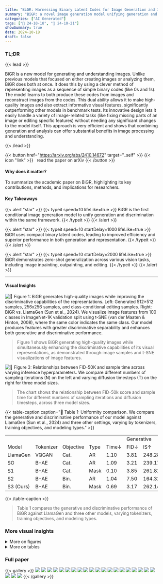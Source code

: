 ```yaml
---
title: "BiGR: Harnessing Binary Latent Codes for Image Generation and Improved Visual Representation Capabilities"
summary: "BiGR: a novel image generation model unifying generation and discrimination using compact binary codes, achieving superior performance and enabling zero-shot generalization across various vision tasks..."
categories: ["AI Generated"]
tags: ["🔖 24-10-18", "🤗 24-10-21"]
showSummary: true
date: 2024-10-18
draft: false
---
```


### TL;DR


{{< lead >}}

BiGR is a new model for generating and understanding images. Unlike previous models that focused on either creating images or analyzing them, BiGR does both at once. It does this by using a clever method of representing images as a sequence of simple binary codes (like 0s and 1s). The model learns to both produce these codes from images and reconstruct images from the codes.  This dual ability allows it to make high-quality images and also extract informative visual features, significantly outperforming other models in benchmark tests. Its innovative design lets it easily handle a variety of image-related tasks (like fixing missing parts of an image or editing specific features) without needing any significant changes to the model itself.  This approach is very efficient and shows that combining generation and analysis can offer substantial benefits in image processing and understanding.

{{< /lead >}}


{{< button href="https://arxiv.org/abs/2410.14672" target="_self" >}}
{{< icon "link" >}} &nbsp; read the paper on arXiv
{{< /button >}}

#### Why does it matter?
To summarize the academic paper on BiGR, highlighting its key contributions, methods, and implications for researchers.
#### Key Takeaways

{{< alert "star" >}}
{{< typeit speed=10 lifeLike=true >}} BiGR is the first conditional image generation model to unify generation and discrimination within the same framework. {{< /typeit >}}
{{< /alert >}}

{{< alert "star" >}}
{{< typeit speed=10 startDelay=1000 lifeLike=true >}} BiGR uses compact binary latent codes, leading to improved efficiency and superior performance in both generation and representation. {{< /typeit >}}
{{< /alert >}}

{{< alert "star" >}}
{{< typeit speed=10 startDelay=2000 lifeLike=true >}} BiGR demonstrates zero-shot generalization across various vision tasks, including image inpainting, outpainting, and editing. {{< /typeit >}}
{{< /alert >}}

------
#### Visual Insights



![](figures/figures_1_0.png "🔼 Figure 1: BiGR generates high-quality images while improving the discriminative capabilities of the representations. Left: Generated 512×512 samples, 256x256 samples, and class-conditional editing samples. Right: BiGR vs. LlamaGen (Sun et al., 2024). We visualize image features from 100 classes in ImageNet-1K validation split using t-SNE (van der Maaten & Hinton, 2008), where the same color indicates the same class. Our model produces features with greater discriminative separability and enhances both generative and discriminative performance.")

> Figure 1 shows BiGR generating high-quality images while simultaneously enhancing the discriminative capabilities of its visual representations, as demonstrated through image samples and t-SNE visualizations of image features.





![](charts/charts_8_0.png "🔼 Figure 3: Relationships between FID-50K and sample time across varying inference hyperparameters. We compare different numbers of sampling iterations (N) on the left and varying diffusion timesteps (T) on the right for three model sizes.")

> The chart shows the relationship between FID-50k score and sample time for different numbers of sampling iterations and diffusion timesteps, across three model sizes.





{{< table-caption caption="🔽 Table 1: Uniformity comparison. We compare the generative and discriminative performance of our model against LlamaGen (Sun et al., 2024) and three other settings, varying by tokenizers, training objectives, and modeling types." >}}
<br><table id='2' style='font-size:16px'><tr><td></td><td></td><td></td><td></td><td></td><td colspan="5">Generative</td><td colspan="2">Discriminative</td></tr><tr><td>Model</td><td>Tokenizer</td><td>Objective</td><td>Type</td><td>Time↓</td><td>FID↓</td><td>IS↑</td><td>sFID↓</td><td>Pre.↑</td><td>Rec.↑</td><td>ACC1</td><td>ACC5</td></tr><tr><td>LlamaGen</td><td>VQGAN</td><td>Cat.</td><td>AR</td><td>1.10</td><td>3.81</td><td>248.28</td><td>8.49</td><td>0.83</td><td>0.52</td><td>40.5</td><td>64.4</td></tr><tr><td>SO</td><td>B-AE</td><td>Cat.</td><td>AR</td><td>1.09</td><td>3.21</td><td>239.17</td><td>5.38</td><td>0.83</td><td>0.54</td><td>23.8</td><td>44.2</td></tr><tr><td>S1</td><td>B-AE</td><td>Cat.</td><td>Mask</td><td>0.10</td><td>3.85</td><td>261.81</td><td>6.10</td><td>0.85</td><td>0.47</td><td>61.1</td><td>83.2</td></tr><tr><td>S2</td><td>B-AE</td><td>Bin.</td><td>AR</td><td>1.04</td><td>7.50</td><td>164.31</td><td>6.56</td><td>0.85</td><td>0.41</td><td>45.2</td><td>69.3</td></tr><tr><td>S3 (Ours)</td><td>B-AE</td><td>Bin.</td><td>Mask</td><td>0.69</td><td>3.17</td><td>262.14</td><td>5.59</td><td>0.86</td><td>0.50</td><td>64.3</td><td>85.4</td></tr></table>{{< /table-caption >}}

> Table 1 compares the generative and discriminative performance of BiGR against LlamaGen and three other models, varying tokenizers, training objectives, and modeling types.



### More visual insights

<details>
<summary>More on figures
</summary>


![](figures/figures_4_0.png "🔼 Figure 2: Overview of BiGR. For simplicity, we display only 1 bit for each token, although each token actually consists of K bits in length. Left: We outline the training of BiGR. Starting with binary codes from binary tokenizers, we append a condition token and mask partial tokens. These tokens are projected into continuous embeddings and processed by the Llama backbone. The outputs undergo a Bernoulli denoising process in the binary transcoder to generate probabilities, penalized by the weighted binary cross-entropy loss (wBCE) at masked positions. Right: We illustrate the generation process (detailed in Sec. 3.3) and the representation acquisition via average pooling.")

> Figure 2 illustrates the training and generation processes of the BiGR model, highlighting the use of binary latent codes, masked modeling, and a Bernoulli diffusion process for both tasks.


![](figures/figures_9_0.png "🔼 Figure 1: BiGR generates high-quality images while improving the discriminative capabilities of the representations. Left: Generated 512×512 samples, 256x256 samples, and class-conditional editing samples. Right: BiGR vs. LlamaGen (Sun et al., 2024). We visualize image features from 100 classes in ImageNet-1K validation split using t-SNE (van der Maaten & Hinton, 2008), where the same color indicates the same class. Our model produces features with greater discriminative separability and enhances both generative and discriminative performance.")

> The figure visualizes BiGR's high-quality image generation and improved discriminative capabilities compared to LlamaGen, showcasing both generated images and t-SNE visualizations of ImageNet-1K features.


![](figures/figures_10_0.png "🔼 Figure 6: Zero-shot generalization. We present samples of inpainting, outpainting, editing, interpolation, and enrichment. The original image is marked with a purple border, with a pink box highlighting the masked region. Images without the purple borders are generated by our model.")

> Figure 6 showcases BiGR's zero-shot generalization capabilities across various image manipulation tasks, including inpainting, outpainting, editing, interpolation, and enrichment.


![](figures/figures_17_0.png "🔼 Figure 1: BiGR generates high-quality images while improving the discriminative capabilities of the representations. Left: Generated 512×512 samples, 256x256 samples, and class-conditional editing samples. Right: BiGR vs. LlamaGen (Sun et al., 2024). We visualize image features from 100 classes in ImageNet-1K validation split using t-SNE (van der Maaten & Hinton, 2008), where the same color indicates the same class. Our model produces features with greater discriminative separability and enhances both generative and discriminative performance.")

> The figure shows BiGR generating high-quality images while simultaneously improving the discriminative capabilities of its image representations compared to the baseline LlamaGen model.


![](figures/figures_18_0.png "🔼 Figure 1: BiGR generates high-quality images while improving the discriminative capabilities of the representations. Left: Generated 512×512 samples, 256x256 samples, and class-conditional editing samples. Right: BiGR vs. LlamaGen (Sun et al., 2024). We visualize image features from 100 classes in ImageNet-1K validation split using t-SNE (van der Maaten & Hinton, 2008), where the same color indicates the same class. Our model produces features with greater discriminative separability and enhances both generative and discriminative performance.")

> The figure shows BiGR's high-quality image generation and improved discriminative representation capabilities compared to LlamaGen, visualized using t-SNE.


![](figures/figures_19_0.png "🔼 Figure 1: BiGR generates high-quality images while improving the discriminative capabilities of the representations. Left: Generated 512×512 samples, 256x256 samples, and class-conditional editing samples. Right: BiGR vs. LlamaGen (Sun et al., 2024). We visualize image features from 100 classes in ImageNet-1K validation split using t-SNE (van der Maaten & Hinton, 2008), where the same color indicates the same class. Our model produces features with greater discriminative separability and enhances both generative and discriminative performance.")

> The figure shows BiGR's high-quality image generation and improved discriminative capabilities compared to LlamaGen, visualized using t-SNE.


![](figures/figures_20_0.png "🔼 Figure 1: BiGR generates high-quality images while improving the discriminative capabilities of the representations. Left: Generated 512×512 samples, 256x256 samples, and class-conditional editing samples. Right: BiGR vs. LlamaGen (Sun et al., 2024). We visualize image features from 100 classes in ImageNet-1K validation split using t-SNE (van der Maaten & Hinton, 2008), where the same color indicates the same class. Our model produces features with greater discriminative separability and enhances both generative and discriminative performance.")

> The figure shows BiGR's ability to generate high-quality images while simultaneously improving the discriminative capabilities of its image representations.


![](figures/figures_21_0.png "🔼 Figure 1: BiGR generates high-quality images while improving the discriminative capabilities of the representations. Left: Generated 512×512 samples, 256x256 samples, and class-conditional editing samples. Right: BiGR vs. LlamaGen (Sun et al., 2024). We visualize image features from 100 classes in ImageNet-1K validation split using t-SNE (van der Maaten & Hinton, 2008), where the same color indicates the same class. Our model produces features with greater discriminative separability and enhances both generative and discriminative performance.")

> The figure showcases BiGR's ability to generate high-quality images and improve the discriminative capabilities of visual representations compared to a baseline model.


![](figures/figures_22_0.png "🔼 Figure 1: BiGR generates high-quality images while improving the discriminative capabilities of the representations. Left: Generated 512×512 samples, 256x256 samples, and class-conditional editing samples. Right: BiGR vs. LlamaGen (Sun et al., 2024). We visualize image features from 100 classes in ImageNet-1K validation split using t-SNE (van der Maaten & Hinton, 2008), where the same color indicates the same class. Our model produces features with greater discriminative separability and enhances both generative and discriminative performance.")

> The figure displays BiGR's image generation capabilities (left) and its improved discriminative representation capabilities compared to LlamaGen (right), visualized using t-SNE.


![](figures/figures_22_1.png "🔼 Figure 1: BiGR generates high-quality images while improving the discriminative capabilities of the representations. Left: Generated 512×512 samples, 256x256 samples, and class-conditional editing samples. Right: BiGR vs. LlamaGen (Sun et al., 2024). We visualize image features from 100 classes in ImageNet-1K validation split using t-SNE (van der Maaten & Hinton, 2008), where the same color indicates the same class. Our model produces features with greater discriminative separability and enhances both generative and discriminative performance.")

> The figure visualizes BiGR's ability to generate high-quality images and improve the discriminative capabilities of image representations, showcasing both its generative and discriminative performance.


![](figures/figures_23_0.png "🔼 Figure 1: BiGR generates high-quality images while improving the discriminative capabilities of the representations. Left: Generated 512×512 samples, 256x256 samples, and class-conditional editing samples. Right: BiGR vs. LlamaGen (Sun et al., 2024). We visualize image features from 100 classes in ImageNet-1K validation split using t-SNE (van der Maaten & Hinton, 2008), where the same color indicates the same class. Our model produces features with greater discriminative separability and enhances both generative and discriminative performance.")

> The figure shows BiGR generating high-quality images and improving discriminative capabilities of its representations by visualizing features from 100 classes in ImageNet-1K.


![](figures/figures_23_1.png "🔼 Figure 1: BiGR generates high-quality images while improving the discriminative capabilities of the representations. Left: Generated 512×512 samples, 256x256 samples, and class-conditional editing samples. Right: BiGR vs. LlamaGen (Sun et al., 2024). We visualize image features from 100 classes in ImageNet-1K validation split using t-SNE (van der Maaten & Hinton, 2008), where the same color indicates the same class. Our model produces features with greater discriminative separability and enhances both generative and discriminative performance.")

> Figure 1 shows BiGR's high-quality image generation and improved discriminative capabilities compared to LlamaGen, visualized using t-SNE on ImageNet-1K features.


</details>




<details>
<summary>More on tables
</summary>


{{< table-caption caption="🔽 Table 2: Binary transcoder comparison." >}}
<br><table id='5' style='font-size:14px'><tr><td></td><td colspan="5">Generative</td><td colspan="2">Discriminative</td></tr><tr><td>Binary objective</td><td>FID↓</td><td>IS↑</td><td>sFID↓</td><td>Pre.↑</td><td>Rec.↑</td><td>ACC1</td><td>ACC5</td></tr><tr><td colspan="8">w/o Bernoulli denoising</td></tr><tr><td>Direct BCE</td><td>5.84</td><td>212.34</td><td>9.89</td><td>0.78</td><td>0.52</td><td>63.3</td><td>84.8</td></tr><tr><td colspan="8">w/ Bernoulli denoising</td></tr><tr><td>Predict zo</td><td>4.39</td><td>274.26</td><td>9.07</td><td>0.87</td><td>0.44</td><td>62.0</td><td>83.9</td></tr><tr><td>Predict zi � z⌀ (Ours)</td><td>3.17</td><td>262.14</td><td>5.59</td><td>0.86</td><td>0.50</td><td>64.3</td><td>85.4</td></tr></table>{{< /table-caption >}}

> The table compares the performance of BiGR's binary transcoder using different training objectives and whether or not Bernoulli denoising is used, evaluating both generative and discriminative metrics.


{{< table-caption caption="🔽 Table 3: Sampling order comparison. We include the autoregressive variant for reference." >}}
<br><table id='6' style='font-size:14px'><tr><td>Type</td><td>Order</td><td>Time↓</td><td>FID↓</td><td>IS↑</td><td>sFID↓</td><td>Pre.↑</td><td>Rec.↑</td></tr><tr><td>AR</td><td>Raster</td><td>1.04</td><td>7.50</td><td>164.31</td><td>6.56</td><td>0.85</td><td>0.41</td></tr><tr><td>Mask</td><td>Raster</td><td>8.81</td><td>4.51</td><td>191.10</td><td>6.49</td><td>0.80</td><td>0.54</td></tr><tr><td>Mask</td><td>Rand.</td><td>0.69</td><td>7.12</td><td>174.11</td><td>11.85</td><td>0.76</td><td>0.55</td></tr><tr><td>Mask</td><td>Ours</td><td>0.69</td><td>3.17</td><td>262.14</td><td>5.59</td><td>0.86</td><td>0.50</td></tr></table>{{< /table-caption >}}

> This table compares the generative and discriminative performance of different sampling methods used in the BiGR model.


{{< table-caption caption="🔽 Table 4: Linear-probe evaluation of conditional and unconditional counterparts." >}}
<br><table id='5' style='font-size:14px'><tr><td>Training</td><td>ACC1</td><td>ACC5</td></tr><tr><td>Cond.</td><td>67.5</td><td>87.5</td></tr><tr><td>Uncond.</td><td>68.3</td><td>88.4</td></tr></table>{{< /table-caption >}}

> Table 4 presents the linear-probe top-1 accuracy results on ImageNet-1K for both conditional and unconditional versions of the BiGR model.


{{< table-caption caption="🔽 Table 1: Uniformity comparison. We compare the generative and discriminative performance of our model against LlamaGen (Sun et al., 2024) and three other settings, varying by tokenizers, training objectives, and modeling types." >}}
<br><table id='7' style='font-size:14px'><tr><td>Type</td><td>Model</td><td>#Params.</td><td>FID↓</td><td>IS↑</td><td>Type</td><td>Method</td><td>#Tokens</td><td>Params</td><td>ACC1↑</td></tr><tr><td rowspan="2">Diff.</td><td>DiT-L/2 (Peebles & Xie, 2023)</td><td>458M</td><td>5.02</td><td>167.2</td><td rowspan="7">Con.</td><td rowspan="7">MoCo (He et al., 2020) SimCLR (Chen et al., 2020b) SwAV (Caron et al., 2020) DINO (Caron et al., 2021) BYOL (Grill et al., 2020) CAE (Chen et al., 2024b) CMAE (Huang et al., 2023)</td><td>-</td><td>375M</td><td>68.6</td></tr><tr><td>DiT-XL/2</td><td>675M</td><td>2.27</td><td>278.2</td><td>-</td><td>375M</td><td>76.5</td></tr><tr><td>Mask</td><td>MaskGIT (Chang et al., 2022)</td><td>227M</td><td>6.18</td><td>182.1</td><td>-</td><td>93M</td><td>75.3 75.3</td></tr><tr><td rowspan="4">AR</td><td>VQGAN (Esser et al., 2021)</td><td>227M</td><td>18.65</td><td>80.4</td><td>-</td><td>85M</td><td></td></tr><tr><td>VQGAN</td><td>1.4B</td><td>15.78</td><td>74.3</td><td>-</td><td>375M</td><td>78.6 78.1</td></tr><tr><td>ViT-VQGAN (Yu et al., 2022a)</td><td>1.7B</td><td>4.17</td><td></td><td>-</td><td>304M</td><td></td></tr><tr><td></td><td></td><td></td><td>175.1</td><td>-</td><td>86M</td><td>73.9</td></tr><tr><td rowspan="5">VAR</td><td>RQTran. (Lee et al., 2022)</td><td>3.8B</td><td>7.55</td><td>134.0</td><td rowspan="4">MIM</td><td rowspan="4">iBOT (Zhou et al., 2022) BEiT (Bao et al., 2022) MAE (He et al., 2022) MAGE (Li et al., 2023a)</td><td>-</td><td>304M</td><td>81.0</td></tr><tr><td>VAR-d16 (Tian et al., 2024)</td><td>310M</td><td>3.30</td><td>274.4</td><td>16x16</td><td>307M</td><td>73.5</td></tr><tr><td>VAR-d20</td><td>600M</td><td>2.57</td><td>302.6</td><td>14x14</td><td>304M</td><td>75.8</td></tr><tr><td>VAR-d24</td><td>1.0B</td><td>2.09</td><td>312.9</td><td>16x16</td><td>328M</td><td>78.9</td></tr><tr><td>VAR-d30</td><td>2.0B</td><td>1.92</td><td>323.1</td><td rowspan="7">Gen.</td><td rowspan="4">BigBiGAN (Brock, 2018) iGPT-L (Chen et al., 2020a) iGPT-L ViT-VQGAN-B (Yu et al., 2022a) ViT-VQGAN-L</td><td>-</td><td>344M</td><td>61.3</td></tr><tr><td rowspan="3">MAR</td><td>MAR-B (Li et al., 2024)</td><td>208M</td><td>2.31</td><td>281.7</td><td>32x32</td><td>1.4B</td><td>60.3</td></tr><tr><td>MAR-L</td><td>479M</td><td>1.78</td><td>296.0</td><td>48x48</td><td>1.4B</td><td>65.2</td></tr><tr><td>MAR-H</td><td>943M</td><td>1.55</td><td>303.7</td><td>32x32 32x32</td><td>650M 1.7B</td><td>65.1 73.2</td></tr><tr><td rowspan="6">AR</td><td>LlamaGen-B (Sun et al., 2024)</td><td>111M</td><td>5.46</td><td>193.6</td><td>RCG (Li et al., 2023b)</td><td>16x16</td><td>304M</td><td>77.6</td></tr><tr><td>LlamaGen-L</td><td>343M</td><td>3.81</td><td>248.3</td><td>I-DAE (Chen et al., 2024c)</td><td></td><td></td><td></td></tr><tr><td>LlamaGen-XL</td><td>775M</td><td>3.39</td><td>227.1</td><td></td><td>-</td><td>304M</td><td>75.0</td></tr><tr><td>LlamaGen-XXL</td><td>1.4B</td><td>3.09</td><td>253.6</td><td rowspan="6">Cond. gen.</td><td rowspan="3">LlamaGen-L† (Sun et al., 2024) MAR-B† (Li et al., 2024) MAR-L†</td><td>16x16</td><td>343M</td><td>40.5</td></tr><tr><td></td><td></td><td></td><td></td><td>16x16</td><td>208M</td><td>57.9</td></tr><tr><td>LlamaGen-3B</td><td>3.1B</td><td>3.05</td><td>222.3</td><td>16x16</td><td>479M</td><td>59.1</td></tr><tr><td rowspan="3">Ours</td><td>BiGR-L-d24</td><td>336M</td><td>2.71</td><td>275.7</td><td>MAR-H†</td><td>16x16</td><td>943M</td><td>60.0</td></tr><tr><td>BiGR-XL-d24</td><td>799M</td><td>2.49</td><td>278.8</td><td>BiGR-L-d20 (Ours)</td><td>16x 16</td><td>336M</td><td>67.5</td></tr><tr><td>BiGR-XXL-d32</td><td>1.5B</td><td>2.36</td><td>277.2</td><td>BiGR-XL-d32 (Ours)</td><td>16x16</td><td>799M</td><td>69.8</td></tr></table>{{< /table-caption >}}

> Table 1 compares the generative and discriminative performance of BiGR against LlamaGen and other models with varying tokenizers, training objectives, and modeling types.


{{< table-caption caption="🔽 Table 7: The default configuration settings of three models: BiGR-L, BiGR-XL, BiGR-XXL." >}}
<br><table id='4' style='font-size:14px'><tr><td colspan="2">BiGR-L</td><td colspan="2">BiGR-XL</td><td colspan="2">BiGR-XXL</td></tr><tr><td>Config</td><td>Value</td><td>Config</td><td>Value</td><td>Config</td><td>Value</td></tr><tr><td colspan="2">Architecture</td><td colspan="2">Architecture</td><td colspan="2">Architecture</td></tr><tr><td>Transformer layers</td><td>24</td><td>Transformer layers</td><td>36</td><td>Transformer layers</td><td>48</td></tr><tr><td>Transformer heads</td><td>16</td><td>Transformer heads</td><td>20</td><td>Transformer heads</td><td>24</td></tr><tr><td>Transformer dimensions</td><td>1024</td><td>Transformer dimensions</td><td>1280</td><td>Transformer dimensions</td><td>1536</td></tr><tr><td>MLP layers</td><td>3</td><td>MLP layers</td><td>6</td><td>MLP layers</td><td>8</td></tr><tr><td>MLP dimensions</td><td>1024</td><td>MLP dimensions</td><td>1280</td><td>MLP dimensions</td><td>1536</td></tr><tr><td colspan="2">Training</td><td colspan="2">Training</td><td colspan="2">Training</td></tr><tr><td>Batch size</td><td>1024</td><td>Batch size</td><td>512</td><td>Batch size</td><td>512</td></tr><tr><td>Epochs</td><td>400</td><td>Epochs</td><td>400</td><td>Epochs</td><td>400</td></tr><tr><td>Weight decay</td><td>2e-2</td><td>Weight decay</td><td>2e-2</td><td>Weight decay</td><td>2e-2</td></tr><tr><td>Learning rate</td><td>1e-4</td><td>Learning rate</td><td>1e-4</td><td>Learning rate</td><td>1e-4</td></tr><tr><td>Total diffusion timesteps</td><td>256</td><td>Total diffusion timesteps</td><td>256</td><td>Total diffusion timesteps</td><td>256</td></tr><tr><td colspan="2">Inference</td><td colspan="2">Inference</td><td colspan="2">Inference</td></tr><tr><td>CFG scale</td><td>2.5</td><td>CFG scale</td><td>2.5</td><td>CFG scale</td><td>2.5</td></tr><tr><td>Sampling iterations</td><td>20</td><td>Sampling iterations</td><td>25</td><td>Sampling iterations</td><td>25</td></tr><tr><td>Gumbel temperature</td><td>0.17</td><td>Gumbel temperature</td><td>0.25</td><td>Gumbel temperature</td><td>0.30</td></tr><tr><td>Diffusion timesteps</td><td>100</td><td>Diffusion timesteps</td><td>100</td><td>Diffusion timesteps</td><td>100</td></tr></table>{{< /table-caption >}}

> Table 7 details the default architectural, training, and inference configurations used for three different sizes of the BiGR model: BiGR-L, BiGR-XL, and BiGR-XXL.


{{< table-caption caption="🔽 Table 8: Comparison of deterministic and non-deterministic sampling." >}}
<br><table id='7' style='font-size:18px'><tr><td>Determ.</td><td>FID↓</td><td>IS↑</td><td>sFID↓</td><td>Pre.↑</td><td>Rec.↑</td></tr><tr><td>V</td><td>3.19</td><td>239.79</td><td>6.25</td><td>0.84</td><td>0.52</td></tr><tr><td>X (Ours)</td><td>3.17</td><td>262.14</td><td>5.59</td><td>0.86</td><td>0.50</td></tr></table>{{< /table-caption >}}

> Table 8 compares the generative and discriminative performance of deterministic and non-deterministic sampling methods in BiGR, showing that non-deterministic sampling performs slightly better.


{{< table-caption caption="🔽 Table 9: Model comparison of generative performance on ImageNet-1K. Metrics include Frechet inception distance (FID), inception score (IS), precision (Pre.) and recall (Rec.). All models are tested on 256x256 ImageNet-1K benchmark. The suffix '-re' denotes the use of rejection sampling." >}}
<table id='2' style='font-size:14px'><tr><td>Type</td><td>Model</td><td>#Params.</td><td>FID↓</td><td>IS↑</td><td>Pre.↑</td><td>Rec.↑</td></tr><tr><td rowspan="3">GAN</td><td>BigGAN (Brock, 2018)</td><td>112M</td><td>6.95</td><td>224.5</td><td>0.89</td><td>0.38</td></tr><tr><td>GigaGAN (Kang et al., 2023)</td><td>569M</td><td>3.45</td><td>225.5</td><td>0.84</td><td>0.61</td></tr><tr><td>StyleGanXL (Sauer et al., 2022)</td><td>166M</td><td>2.30</td><td>265.1</td><td>0.78</td><td>0.53</td></tr><tr><td rowspan="3">Diffusion</td><td>LDM-4 (Rombach et al., 2022)</td><td>400M</td><td>3.60</td><td>247.7</td><td>-</td><td>-</td></tr><tr><td>DiT-L/2 (Peebles & Xie, 2023)</td><td>458M</td><td>5.02</td><td>167.2</td><td>0.75</td><td>0.57</td></tr><tr><td>DiT-XL/2</td><td>675M</td><td>2.27</td><td>278.2</td><td>0.83</td><td>0.57</td></tr><tr><td rowspan="2">Mask.</td><td>MaskGIT (Chang et al., 2022)</td><td>227M</td><td>6.18</td><td>182.1</td><td>0.8</td><td>0.51</td></tr><tr><td>MaskGIT-re</td><td>227M</td><td>4.02</td><td>355.6</td><td>-</td><td>-</td></tr><tr><td rowspan="7">AR</td><td>VQGAN (Esser et al., 2021)</td><td>227M</td><td>18.65</td><td>80.4</td><td>0.78</td><td>0.26</td></tr><tr><td>VQGAN</td><td>1.4B</td><td>15.78</td><td>74.3</td><td>-</td><td>-</td></tr><tr><td>VQGAN-re</td><td>1.4B</td><td>5.20</td><td>280.3</td><td>-</td><td>-</td></tr><tr><td>ViT-VQGAN (Yu et al., 2022a)</td><td>1.7B</td><td>4.17</td><td>175.1</td><td>-</td><td>-</td></tr><tr><td>ViT-VQGAN-re</td><td>1.7B</td><td>3.04</td><td>227.4</td><td>-</td><td>-</td></tr><tr><td>RQTran. (Lee et al., 2022)</td><td>3.8B</td><td>7.55</td><td>134.0</td><td>-</td><td>-</td></tr><tr><td>RQTran.-re</td><td>3.8B</td><td>3.80</td><td>323.7</td><td>-</td><td>-</td></tr><tr><td rowspan="4">VAR</td><td>VAR-d16 (Tian et al., 2024)</td><td>310M</td><td>3.30</td><td>274.4</td><td>0.84</td><td>0.51</td></tr><tr><td>VAR-d20</td><td>600M</td><td>2.57</td><td>302.6</td><td>0.83</td><td>0.56</td></tr><tr><td>VAR-d24</td><td>1.0B</td><td>2.09</td><td>312.9</td><td>0.82</td><td>0.59</td></tr><tr><td>VAR-d30</td><td>2.0B</td><td>1.92</td><td>323.1</td><td>0.82</td><td>0.59</td></tr><tr><td rowspan="3">MAR</td><td>MAR-B (Li et al., 2024)</td><td>208M</td><td>2.31</td><td>281.7</td><td>0.82</td><td>0.57</td></tr><tr><td>MAR-L</td><td>479M</td><td>1.78</td><td>296.0</td><td>0.81</td><td>0.60</td></tr><tr><td>MAR-H</td><td>943M</td><td>1.55</td><td>303.7</td><td>0.81</td><td>0.62</td></tr><tr><td rowspan="5">AR</td><td>LlamaGen-B (Sun et al., 2024)</td><td>111M</td><td>5.46</td><td>193.6</td><td>0.83</td><td>0.45</td></tr><tr><td>LlamaGen-L</td><td>343M</td><td>3.81</td><td>248.3</td><td>0.83</td><td>0.52</td></tr><tr><td>LlamaGen-XL</td><td>775M</td><td>3.39</td><td>227.1</td><td>0.81</td><td>0.54</td></tr><tr><td>LlamaGen-XXL</td><td>1.4B</td><td>3.09</td><td>253.6</td><td>0.83</td><td>0.53</td></tr><tr><td>LlamaGen-3B</td><td>3.1B</td><td>3.05</td><td>222.3</td><td>0.80</td><td>0.58</td></tr><tr><td rowspan="3">Ours</td><td>BiGR-L-d24</td><td>336M</td><td>2.71</td><td>275.7</td><td>0.84</td><td>0.53</td></tr><tr><td>BiGR-XL-d24</td><td>799M</td><td>2.49</td><td>278.8</td><td>0.84</td><td>0.55</td></tr><tr><td>BiGR-XXL-d24</td><td>1.5B</td><td>2.36</td><td>277.2</td><td>0.83</td><td>0.55</td></tr></table>{{< /table-caption >}}

> Table 9 compares the generative performance of BiGR with other state-of-the-art models on the ImageNet-1K dataset using various metrics such as FID, IS, precision, and recall.


{{< table-caption caption="🔽 Table 10: Linear-probe top-1 accuracy on ImageNet-1K. MIM denotes masked image modeling. †: our evaluation results." >}}
<table id='2' style='font-size:14px'><tr><td></td><td>Method</td><td>#Tokens</td><td>Params</td><td>ACC1↑</td></tr><tr><td rowspan="8">methods Contrastive</td><td>CPC v2 (Henaff, 2020)</td><td>-</td><td>303M</td><td>71.5</td></tr><tr><td>MoCo (He et al., 2020)</td><td>-</td><td>375M</td><td>68.6</td></tr><tr><td>SimCLR (Chen et al., 2020b)</td><td></td><td>375M</td><td>76.5</td></tr><tr><td>SwAV (Caron et al., 2020)</td><td></td><td>93M</td><td>75.3</td></tr><tr><td>DINO (Caron et al., 2021)</td><td></td><td>85M</td><td>75.3</td></tr><tr><td>BYOL (Grill et al., 2020)</td><td>-</td><td>375M</td><td>78.6</td></tr><tr><td>CAE (Chen et al., 2024b)</td><td>-</td><td>304M</td><td>78.1</td></tr><tr><td>CMAE (Huang et al., 2023)</td><td>-</td><td>86M</td><td>73.9</td></tr><tr><td rowspan="4">MIM</td><td>iBOT (Zhou et al., 2022)</td><td>-</td><td>304M</td><td>81.0</td></tr><tr><td>BEiT (Bao et al., 2022)</td><td>16x16</td><td>307M</td><td>73.5</td></tr><tr><td>MAE (He et al., 2022)</td><td>14x14</td><td>304M</td><td>75.8</td></tr><tr><td>MAGE (Li et al., 2023a)</td><td>16x16</td><td>328M</td><td>78.9</td></tr><tr><td rowspan="9">methods Generative</td><td>BiGAN Donahue et al. (2017)</td><td>-</td><td>138M</td><td>31.0</td></tr><tr><td>BigBiGAN (Donahue & Simonyan, 2019)</td><td>-</td><td>86M</td><td>56.6</td></tr><tr><td>BigBiGAN</td><td>-</td><td>344M</td><td>61.3</td></tr><tr><td>iGPT-L (Chen et al., 2020a)</td><td>32x32</td><td>1.4B</td><td>60.3</td></tr><tr><td>iGPT-L</td><td>48x48</td><td>1.4B</td><td>65.2</td></tr><tr><td>ViT-VQGAN-B (Yu et al., 2022a)</td><td>32x32</td><td>650M</td><td>65.1</td></tr><tr><td>ViT-VQGAN-L</td><td>32x32</td><td>1.7B</td><td>73.2</td></tr><tr><td>RCG (Li et al., 2023b)</td><td>16x16</td><td>304M</td><td>77.6</td></tr><tr><td>I-DAE (Chen et al., 2024c)</td><td>-</td><td>304M</td><td>75.0</td></tr><tr><td rowspan="6">gen. Cond.</td><td>LlamaGen-L† (Sun et al., 2024)</td><td>16x16</td><td>343M</td><td>40.5</td></tr><tr><td>MAR-B† (Li et al., 2024)</td><td>16x16</td><td>208M</td><td>57.9</td></tr><tr><td>MAR-L+</td><td>16x16</td><td>479M</td><td>59.1</td></tr><tr><td>MAR-H†</td><td>16x16</td><td>943M</td><td>60.0</td></tr><tr><td>BiGR-L-d20 (Ours)</td><td>16x16</td><td>336M</td><td>67.5</td></tr><tr><td>BiGR-XL-d32 (Ours)</td><td>16x16</td><td>799M</td><td>69.8</td></tr></table>{{< /table-caption >}}

> Table 10 compares the linear-probe top-1 accuracy on ImageNet-1K for various models, categorized by their types (Contrastive methods, MIM, Conditional generative methods, and Generative methods), showcasing BiGR's superior performance.


</details>


### Full paper

{{< gallery >}}
<img src="paper_images/1.png" class="grid-w50 md:grid-w33 xl:grid-w25" />
<img src="paper_images/2.png" class="grid-w50 md:grid-w33 xl:grid-w25" />
<img src="paper_images/3.png" class="grid-w50 md:grid-w33 xl:grid-w25" />
<img src="paper_images/4.png" class="grid-w50 md:grid-w33 xl:grid-w25" />
<img src="paper_images/5.png" class="grid-w50 md:grid-w33 xl:grid-w25" />
<img src="paper_images/6.png" class="grid-w50 md:grid-w33 xl:grid-w25" />
<img src="paper_images/7.png" class="grid-w50 md:grid-w33 xl:grid-w25" />
<img src="paper_images/8.png" class="grid-w50 md:grid-w33 xl:grid-w25" />
<img src="paper_images/9.png" class="grid-w50 md:grid-w33 xl:grid-w25" />
<img src="paper_images/10.png" class="grid-w50 md:grid-w33 xl:grid-w25" />
<img src="paper_images/11.png" class="grid-w50 md:grid-w33 xl:grid-w25" />
<img src="paper_images/12.png" class="grid-w50 md:grid-w33 xl:grid-w25" />
<img src="paper_images/13.png" class="grid-w50 md:grid-w33 xl:grid-w25" />
<img src="paper_images/14.png" class="grid-w50 md:grid-w33 xl:grid-w25" />
<img src="paper_images/15.png" class="grid-w50 md:grid-w33 xl:grid-w25" />
<img src="paper_images/16.png" class="grid-w50 md:grid-w33 xl:grid-w25" />
<img src="paper_images/17.png" class="grid-w50 md:grid-w33 xl:grid-w25" />
<img src="paper_images/18.png" class="grid-w50 md:grid-w33 xl:grid-w25" />
<img src="paper_images/19.png" class="grid-w50 md:grid-w33 xl:grid-w25" />
<img src="paper_images/20.png" class="grid-w50 md:grid-w33 xl:grid-w25" />
<img src="paper_images/21.png" class="grid-w50 md:grid-w33 xl:grid-w25" />
<img src="paper_images/22.png" class="grid-w50 md:grid-w33 xl:grid-w25" />
<img src="paper_images/23.png" class="grid-w50 md:grid-w33 xl:grid-w25" />
{{< /gallery >}}